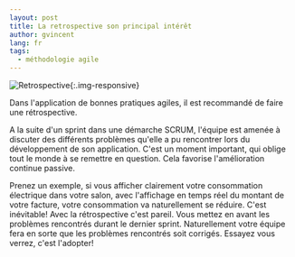 ```yaml
---
layout: post
title: La retrospective son principal intérêt
author: gvincent
lang: fr
tags: 
  - méthodologie agile
---
```

![Retrospective](https://lh3.googleusercontent.com/-I40IfhiSgOA/TrwNrLk6YcI/AAAAAAAABcA/3b5gh7sSX6g/s800/retro-300x207.jpg){:.img-responsive}

Dans l'application de bonnes pratiques agiles, il est recommandé de faire une rétrospective.



A la suite d'un sprint dans une démarche SCRUM, l'équipe est amenée à discuter des différents problèmes qu'elle a pu rencontrer lors du développement de son application.
C'est un moment important, qui oblige tout le monde à se remettre en question. Cela favorise l'amélioration continue passive.

Prenez un exemple, si vous afficher clairement votre consommation électrique dans votre salon, avec l'affichage en temps réel du montant de votre facture, votre consommation va naturellement se réduire. C'est inévitable! Avec la rétrospective c'est pareil. Vous mettez en avant les problèmes rencontrés durant le dernier sprint. Naturellement votre équipe fera en sorte que les problèmes rencontrés soit corrigés. Essayez vous verrez, c'est l'adopter!


